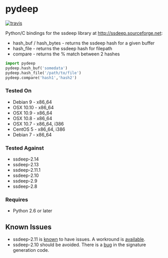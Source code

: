 # pydeep

[![travis](https://img.shields.io/travis/kbandla/pydeep.svg)](https://travis-ci.org/kbandla/pydeep)

Python/C bindings for the ssdeep library at http://ssdeep.sourceforge.net:
* hash_buf / hash_bytes - returns the ssdeep hash for a given buffer
* hash_file - returns the ssdeep hash for filepath
* compare - returns the % match between 2 hashes


```python
import pydeep
pydeep.hash_buf('somedata')
pydeep.hash_file('/path/to/file')
pydeep.compare('hash1','hash2')
```

### Tested On
* Debian 9 - x86_64
* OSX 10.10 - x86_64
* OSX 10.9 - x86_64
* OSX 10.8 - x86_64
* OSX 10.7 - x86_64, i386
* CentOS 5 - x86_64, i386
* Debian 7 - x86_64

### Tested Against
* ssdeep-2.14
* ssdeep-2.13
* ssdeep-2.11.1
* ssdeep-2.10
* ssdeep-2.9
* ssdeep-2.8

### Requires
* Python 2.6 or later

## Known Issues
* ssdeep-2.11 is [known](https://github.com/kbandla/pydeep/issues/7) to have issues. A workround is [available](https://github.com/kbandla/pydeep/issues/7#issuecomment-57005597).
* ssdeep-2.10 should be avoided. There is a [bug](https://jessekornblum.livejournal.com/295883.html) in the signature generation code.
